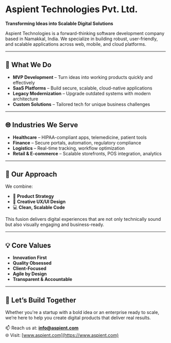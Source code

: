# Aspient Technologies Pvt. Ltd.

**Transforming Ideas into Scalable Digital Solutions**

Aspient Technologies is a forward-thinking software development company based in Namakkal, India. We specialize in building robust, user-friendly, and scalable applications across web, mobile, and cloud platforms.

---

## 🚀 What We Do

- **MVP Development** – Turn ideas into working products quickly and effectively  
- **SaaS Platforms** – Build secure, scalable, cloud-native applications  
- **Legacy Modernization** – Upgrade outdated systems with modern architecture  
- **Custom Solutions** – Tailored tech for unique business challenges

---

## 🌐 Industries We Serve

- **Healthcare** – HIPAA-compliant apps, telemedicine, patient tools  
- **Finance** – Secure portals, automation, regulatory compliance  
- **Logistics** – Real-time tracking, workflow optimization  
- **Retail & E-commerce** – Scalable storefronts, POS integration, analytics

---

## 🧠 Our Approach

We combine:

- 🎯 **Product Strategy**  
- 🧩 **Creative UX/UI Design**  
- 💻 **Clean, Scalable Code**

This fusion delivers digital experiences that are not only technically sound but also visually engaging and business-ready.

---

## 💡 Core Values

- **Innovation First**  
- **Quality Obsessed**  
- **Client-Focused**  
- **Agile by Design**  
- **Transparent & Accountable**

---

## 🤝 Let’s Build Together

Whether you're a startup with a bold idea or an enterprise ready to scale, we’re here to help you create digital products that deliver real results.

📫 Reach us at: **info@aspient.com**  
🌐 Visit: [www.aspient.com](https://www.aspient.com)
